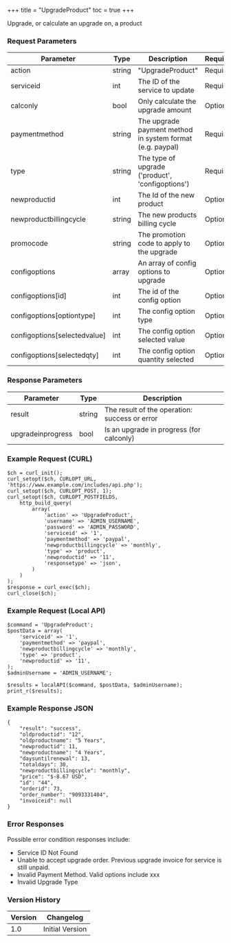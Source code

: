 +++
title = "UpgradeProduct"
toc = true
+++

Upgrade, or calculate an upgrade on, a product

### Request Parameters

| Parameter | Type | Description | Required |
| --------- | ---- | ----------- | -------- |
| action | string | "UpgradeProduct" | Required |
| serviceid | int | The ID of the service to update | Required |
| calconly | bool | Only calculate the upgrade amount | Optional |
| paymentmethod | string | The upgrade payment method in system format (e.g. paypal) | Required |
| type | string | The type of upgrade ('product', 'configoptions') | Required |
| newproductid | int | The Id of the new product | Optional |
| newproductbillingcycle | string | The new products billing cycle | Optional |
| promocode | string | The promotion code to apply to the upgrade | Optional |
| configoptions | array | An array of config options to upgrade | Optional |
| configoptions[id] | int | The id of the config option | Optional |
| configoptions[optiontype] | int | The config option type | Optional |
| configoptions[selectedvalue] | int | The config option selected value | Optional |
| configoptions[selectedqty] | int | The config option quantity selected | Optional |

### Response Parameters

| Parameter | Type | Description |
| --------- | ---- | ----------- |
| result | string | The result of the operation: success or error |
| upgradeinprogress | bool | Is an upgrade in progress (for calconly) |


### Example Request (CURL)

```
$ch = curl_init();
curl_setopt($ch, CURLOPT_URL, 'https://www.example.com/includes/api.php');
curl_setopt($ch, CURLOPT_POST, 1);
curl_setopt($ch, CURLOPT_POSTFIELDS,
    http_build_query(
        array(
            'action' => 'UpgradeProduct',
            'username' => 'ADMIN_USERNAME',
            'password' => 'ADMIN_PASSWORD',
            'serviceid' => '1',
            'paymentmethod' => 'paypal',
            'newproductbillingcycle' => 'monthly',
            'type' => 'product',
            'newproductid' => '11',
            'responsetype' => 'json',
        )
    )
);
$response = curl_exec($ch);
curl_close($ch);
```


### Example Request (Local API)

```
$command = 'UpgradeProduct';
$postData = array(
    'serviceid' => '1',
    'paymentmethod' => 'paypal',
    'newproductbillingcycle' => 'monthly',
    'type' => 'product',
    'newproductid' => '11',
);
$adminUsername = 'ADMIN_USERNAME';

$results = localAPI($command, $postData, $adminUsername);
print_r($results);
```


### Example Response JSON

```
{
    "result": "success",
    "oldproductid": "12",
    "oldproductname": "5 Years",
    "newproductid": 11,
    "newproductname": "4 Years",
    "daysuntilrenewal": 13,
    "totaldays": 30,
    "newproductbillingcycle": "monthly",
    "price": "$-8.67 USD",
    "id": "44",
    "orderid": 73,
    "order_number": "9093331404",
    "invoiceid": null
}
```


### Error Responses

Possible error condition responses include:

* Service ID Not Found
* Unable to accept upgrade order. Previous upgrade invoice for service is still unpaid.
* Invalid Payment Method. Valid options include xxx
* Invalid Upgrade Type


### Version History

| Version | Changelog |
| ------- | --------- |
| 1.0 | Initial Version |
